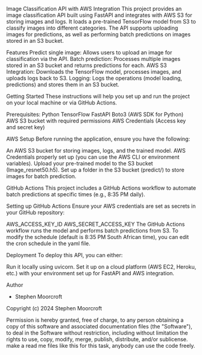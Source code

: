 Image Classification API with AWS Integration
This project provides an image classification API built using FastAPI and integrates with AWS S3 for storing images and logs. It loads a pre-trained TensorFlow model from S3 to classify images into different categories. The API supports uploading images for predictions, as well as performing batch predictions on images stored in an S3 bucket.

Features
Predict single image: Allows users to upload an image for classification via the API.
Batch prediction: Processes multiple images stored in an S3 bucket and returns predictions for each.
AWS S3 Integration: Downloads the TensorFlow model, processes images, and uploads logs back to S3.
Logging: Logs the operations (model loading, predictions) and stores them in an S3 bucket.

Getting Started
These instructions will help you set up and run the project on your local machine or via GitHub Actions.

Prerequisites:
Python
TensorFlow
FastAPI
Boto3 (AWS SDK for Python)
AWS S3 bucket with required permissions
AWS Credentials (Access key and secret key)

AWS Setup
Before running the application, ensure you have the following:

An AWS S3 bucket for storing images, logs, and the trained model.
AWS Credentials properly set up (you can use the AWS CLI or environment variables).
Upload your pre-trained model to the S3 bucket (Image_resnet50.h5).
Set up a folder in the S3 bucket (predict/) to store images for batch prediction.

GitHub Actions
This project includes a GitHub Actions workflow to automate batch predictions at specific times (e.g., 8:35 PM daily).

Setting up GitHub Actions
Ensure your AWS credentials are set as secrets in your GitHub repository:

AWS_ACCESS_KEY_ID
AWS_SECRET_ACCESS_KEY
The GitHub Actions workflow runs the model and performs batch predictions from S3. To modify the schedule (default is 8:35 PM South African time), you can edit the cron schedule in the yaml file.

Deployment
To deploy this API, you can either:

Run it locally using uvicorn.
Set it up on a cloud platform (AWS EC2, Heroku, etc.) with your environment set up for FastAPI and AWS integration.

Author
- Stephen Moorcroft

Copyright (c) 2024 Stephen Moorcroft

Permission is hereby granted, free of charge, to any person obtaining a copy
of this software and associated documentation files (the "Software"), to deal
in the Software without restriction, including without limitation the rights
to use, copy, modify, merge, publish, distribute, and/or sublicense. make a read me files like this for this task, anybody can use the code freely.
